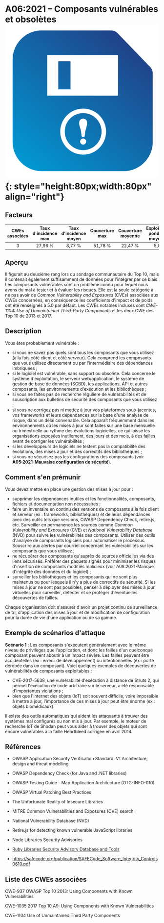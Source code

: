 # A06:2021 – Composants vulnérables et obsolètes    ![icon](assets/TOP_10_Icons_Final_Vulnerable_Outdated_Components.png){: style="height:80px;width:80px" align="right"}

## Facteurs

| CWEs associées | Taux d'incidence max | Taux d'incidence moyen | Couverture max | Couverture moyenne | Exploitation pondérée moyenne | Impact pondéré moyen | Nombre total d'occurrences | Nombre total de CVEs |
|:--------------:|:--------------------:|:----------------------:|:--------------:|:------------------:|:-----------------------------:|:--------------------:|:--------------------------:|:--------------------:|
|       3        |       27,96 %        |         8,77 %         |    51,78 %     |      22,47 %       |             5,00              |         5,00         |           30 457           |          0           |

## Aperçu

Il figurait au deuxième rang lors du sondage communautaire du Top 10, mais il contenait également suffisamment de données pour l'intégrer par ce biais. Les composants vulnérables sont un problème connu pour lequel nous avons du mal à tester et à évaluer les risques. Elle est la seule catégorie à ne pas avoir de *Common Vulnerability and Exposures* (CVEs) associées aux CWEs concernées, en conséquence les coefficients d'impact et de poids ont été renseignés à 5.0 par défaut. Les CWEs notables incluses sont *CWE-1104: Use of Unmaintained Third-Party Components* et les deux CWE des Top 10 de 2013 et 2017.

## Description 

Vous êtes probablement vulnérable :

-   si vous ne savez pas quels sont tous les composants que vous utilisez (à la fois côté client et côté serveur). Cela comprend les composants que vous utilisez directement ou par l'intermédiaire des dépendances imbriquées ;
-   si le logiciel est vulnérable, sans support ou obsolète. Cela concerne le système d'exploitation, le serveur web/application, le système de gestion de base de données (SGBD), les applications, API et autres composants, les environnements d'exécution et les bibliothèques ;
-   si vous ne faites pas de recherche régulière de vulnérabilités et de souscription aux bulletins de sécurité des composants que vous utilisez ;
-   si vous ne corrigez pas ni mettez à jour vos plateformes sous-jacentes, vos frameworks et leurs dépendances sur la base d'une analyse de risque, dans un délai convenable. Cela apparaît fréquemment dans les environnements où les mises à jour sont faites sur une base mensuelle ou trimestrielle au rythme des évolutions logicielles, ce qui laisse les organisations exposées inutilement, des jours et des mois, à des failles avant de corriger les vulnérabilités ;
-   si les développeurs de logiciels ne testent pas la compatibilité des évolutions, des mises à jour et des correctifs des bibliothèques ;
-   si vous ne sécurisez pas les configurations des composants (voir **A05:2021-Mauvaise configuration de sécurité**).

## Comment s'en prémunir

Vous devez mettre en place une gestion des mises à jour pour :

- supprimer les dépendances inutiles et les fonctionnalités, composants, fichiers et documentation non nécessaires ;
- faire un inventaire en continu des versions de composants à la fois client et serveur (ex : frameworks, bibliothèques) et de leurs dépendances avec des outils tels que versions, OWASP Dependency Check, retire.js, etc. Surveiller en permanence les sources comme *Common Vulnerability and Exposures* (CVE) et *National Vulnerability Database* (NVD) pour suivre les vulnérabilités des composants. Utiliser des outils d'analyse de composants logiciels pour automatiser le processus. Souscrire aux alertes par courriel concernant les vulnérabilités sur les composants que vous utilisez ;
- ne récupérer des composants qu'auprès de sources officielles via des liens sécurisés. Préférer des paquets signés pour minimiser les risques d'insertion de composants modifiés malicieux (voir A08:2021-Manque d'intégrité des données et du logiciel) ;
- surveiller les bibliothèques et les composants qui ne sont plus maintenus ou pour lesquels il n'y a plus de correctifs de sécurité. Si les mises à jour ne sont pas possibles, penser à déployer des mises à jour virtuelles pour surveiller, détecter et se protéger d'éventuelles découvertes de failles.

Chaque organisation doit s'assurer d'avoir un projet continu de surveillance, de tri, d'application des mises à jour et de modification de configuration pour la durée de vie d'une application ou de sa gamme.

## Exemple de scénarios d'attaque

**Scénario 1** : Les composants s'exécutent généralement avec le même niveau de privilèges que l'application, et donc les failles d'un quelconque composant peuvent aboutir à un impact sévère. Les failles peuvent être accidentelles (ex : erreur de développement) ou intentionnelles (ex : porte dérobée dans un composant). Voici quelques exemples de découvertes de vulnérabilités de composants exploitables :

- CVE-2017-5638, une vulnérabilité d'exécution à distance de Struts 2, qui permet l'exécution de code arbitraire sur le serveur, a été responsable d'importantes violations ;
- bien que l'internet des objets (IoT) soit souvent difficile, voire impossible à mettre à jour, l'importance de ces mises à jour peut être énorme (ex : objets biomédicaux).

Il existe des outils automatiques qui aident les attaquants à trouver des systèmes mal configurés ou non mis à jour. Par exemple, le moteur de recherche IoT de Shodan peut vous aider à trouver des objets qui sont encore vulnérables à la faille Heartbleed corrigée en avril 2014.

## Références

-   OWASP Application Security Verification Standard: V1 Architecture,
    design and threat modelling

-   OWASP Dependency Check (for Java and .NET libraries)

-   OWASP Testing Guide - Map Application Architecture (OTG-INFO-010)

-   OWASP Virtual Patching Best Practices

-   The Unfortunate Reality of Insecure Libraries

-   MITRE Common Vulnerabilities and Exposures (CVE) search

-   National Vulnerability Database (NVD)

-   Retire.js for detecting known vulnerable JavaScript libraries

-   Node Libraries Security Advisories

-   [Ruby Libraries Security Advisory Database and Tools]()

-   https://safecode.org/publication/SAFECode_Software_Integrity_Controls0610.pdf

## Liste des CWEs associées

CWE-937 OWASP Top 10 2013: Using Components with Known Vulnerabilities

CWE-1035 2017 Top 10 A9: Using Components with Known Vulnerabilities

CWE-1104 Use of Unmaintained Third Party Components
